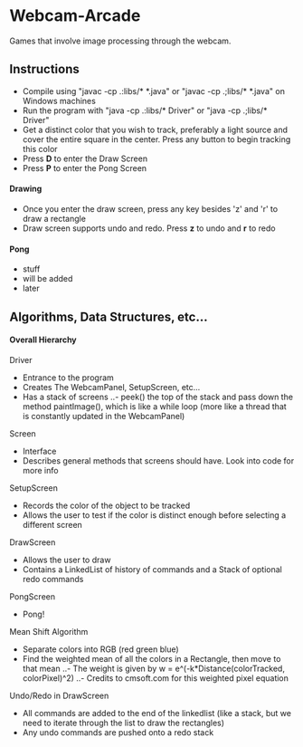 # Webcam-Arcade

Games that involve image processing through the webcam.

## Instructions
* Compile using "javac -cp .:libs/\* \*.java" or "javac -cp .;libs/\* \*.java" on Windows machines
* Run the program with "java -cp .:libs/\* Driver" or "java -cp .;libs/\* Driver"
* Get a distinct color that you wish to track, preferably a light source and cover the entire square in the center. Press any button to begin tracking this color
* Press **D** to enter the Draw Screen
* Press **P** to enter the Pong Screen

#### Drawing
* Once you enter the draw screen, press any key besides 'z' and 'r' to draw a rectangle
* Draw screen supports undo and redo. Press **z** to undo and **r** to redo

#### Pong
* stuff
* will be added
* later


## Algorithms, Data Structures, etc...

#### Overall Hierarchy

Driver
- Entrance to the program
- Creates The WebcamPanel, SetupScreen, etc...
- Has a stack of screens
..- peek() the top of the stack and pass down the method paintImage(), which is like a while loop (more like a thread that is constantly updated in the WebcamPanel)

Screen
- Interface
- Describes general methods that screens should have. Look into code for more info

SetupScreen
- Records the color of the object to be tracked
- Allows the user to test if the color is distinct enough before selecting a different screen

DrawScreen
- Allows the user to draw
- Contains a LinkedList of history of commands and a Stack of optional redo commands

PongScreen
- Pong!

Mean Shift Algorithm
- Separate colors into RGB (red green blue)
- Find the weighted mean of all the colors in a Rectangle, then move to that mean
..- The weight is given by w = e^(-k*Distance(colorTracked, colorPixel)^2)
..- Credits to cmsoft.com for this weighted pixel equation

Undo/Redo in DrawScreen
- All commands are added to the end of the linkedlist (like a stack, but we need to iterate through the list to draw the rectangles)
- Any undo commands are pushed onto a redo stack
